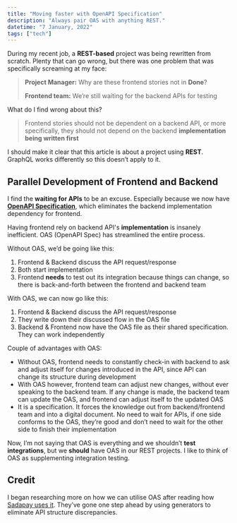 ```yaml
---
title: "Moving faster with OpenAPI Specification"
description: "Always pair OAS with anything REST."
datetime: "7 January, 2022"
tags: ["tech"]
---
```


During my recent job, a **REST-based** project was being rewritten from scratch. Plenty that can go wrong, but there was one problem that was specifically screaming at my face:

> **Project Manager:** Why are these frontend stories not in **Done**?
>
> **Frontend team:** We’re still waiting for the backend APIs for testing

What do I find wrong about this?

> Frontend stories should not be dependent on a backend API, or more specifically, they should not depend on the backend **implementation being written first**

I should make it clear that this article is about a project using **REST**. GraphQL works differently so this doesn’t apply to it.

## Parallel Development of Frontend and Backend

I find the **waiting for APIs** to be an excuse. Especially because we now have [**OpenAPI Specification**](https://swagger.io/resources/open-api/), which eliminates the backend implementation dependency for frontend.

Having frontend rely on backend API's **implementation** is insanely inefficient. OAS (OpenAPI Spec) has streamlined the entire process.

Without OAS, we’d be going like this:

1. Frontend & Backend discuss the API request/response
2. Both start implementation
3. Frontend **needs** to test out its integration because things can change, so there is back-and-forth between the frontend and backend team

With OAS, we can now go like this:

1. Frontend & Backend discuss the API request/response
2. They write down their discussed flow in the OAS file
3. Backend & Frontend now have the OAS file as their shared specification. They can work independently

Couple of advantages with OAS:

- Without OAS, frontend needs to constantly check-in with backend to ask and adjust itself for changes introduced in the API, since API can change its structure during development
- With OAS however, frontend team can adjust new changes, without ever speaking to the backend team. If any change is made, the backend team can update the OAS, and frontend can adjust itself to the updated OAS
- It is a specification. It forces the knowledge out from backend/frontend team and into a digital document. No need to wait for APIs, if one side conforms to the OAS, they’re good and don’t need to wait for the other side to finish their implementation

Now, I’m not saying that OAS is everything and we shouldn’t **test integrations**, but we **should** have OAS in our REST projects. I like to think of OAS as supplementing integration testing.

## Credit

I began researching more on how we can utilise OAS after reading how [Sadapay uses it](https://sadapay.pk/minimising-testing-at-sadapay/). They’ve gone one step ahead by using generators to eliminate API structure discrepancies.
